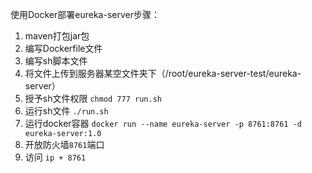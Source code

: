 使用Docker部署eureka-server步骤：
1. maven打包jar包
2. 编写Dockerfile文件
3. 编写sh脚本文件
4. 将文件上传到服务器某空文件夹下（/root/eureka-server-test/eureka-server）
5. 授予sh文件权限 `chmod 777 run.sh`
6. 运行sh文件 `./run.sh`
7. 运行docker容器 `docker run --name eureka-server -p 8761:8761 -d eureka-server:1.0`
8. 开放防火墙`8761`端口
9. 访问 `ip + 8761`